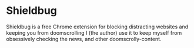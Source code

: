 # Shieldbug

Shieldbug is a free Chrome extension for blocking distracting websites and keeping you from doomscrolling
I (the author) use it to keep myself from obsessively checking the news, and other doomscrolly-content.